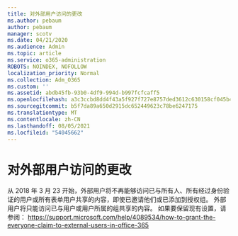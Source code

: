 ```yaml
---
title: 对外部用户访问的更改
ms.author: pebaum
author: pebaum
manager: scotv
ms.date: 04/21/2020
ms.audience: Admin
ms.topic: article
ms.service: o365-administration
ROBOTS: NOINDEX, NOFOLLOW
localization_priority: Normal
ms.collection: Adm_O365
ms.custom: ''
ms.assetid: abdb45fb-93b0-4df9-994d-b997fcfcaff5
ms.openlocfilehash: a3c3ccbd8dd4f43a5f927f727e8757ded3612c630158cf045b4e6c0f93bb75ad
ms.sourcegitcommit: b5f7da89a650d2915dc652449623c78be6247175
ms.translationtype: MT
ms.contentlocale: zh-CN
ms.lasthandoff: 08/05/2021
ms.locfileid: "54045662"
---
```

# <a name="changes-to-external-user-access"></a>对外部用户访问的更改

从 2018 年 3 月 23 开始，外部用户将不再能够访问已与所有人、所有经过身份验证的用户或所有表单用户共享的内容，即使已邀请他们或已添加到授权组。 外部用户将只能访问已与用户或用户所属的组共享的内容。 如果要保留现有设置，请参阅： https://support.microsoft.com/help/4089534/how-to-grant-the-everyone-claim-to-external-users-in-office-365
  


